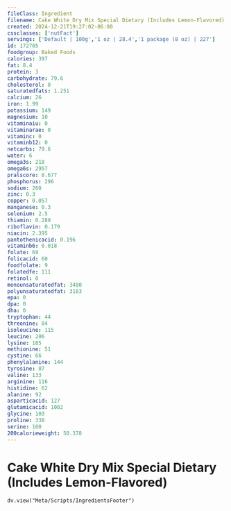 ```yaml
---
fileClass: Ingredient
filename: Cake White Dry Mix Special Dietary (Includes Lemon-Flavored)
created: 2024-12-21T19:27:02-06:00
cssclasses: ['nutFact']
servings: ['Default | 100g','1 oz | 28.4','1 package (8 oz) | 227']
id: 172705
foodgroup: Baked Foods
calories: 397
fat: 8.4
protein: 3
carbohydrate: 79.6
cholesterol: 0
saturatedfats: 1.251
calcium: 26
iron: 1.99
potassium: 149
magnesium: 10
vitaminaiu: 0
vitaminarae: 0
vitaminc: 0
vitaminb12: 0
netcarbs: 79.6
water: 6
omega3s: 218
omega6s: 2957
pralscore: 8.677
phosphorus: 296
sodium: 260
zinc: 0.3
copper: 0.057
manganese: 0.3
selenium: 2.5
thiamin: 0.289
riboflavin: 0.179
niacin: 2.395
pantothenicacid: 0.196
vitaminb6: 0.018
folate: 69
folicacid: 60
foodfolate: 9
folatedfe: 111
retinol: 0
monounsaturatedfat: 3480
polyunsaturatedfat: 3183
epa: 0
dpa: 0
dha: 0
tryptophan: 44
threonine: 84
isoleucine: 115
leucine: 206
lysine: 105
methionine: 51
cystine: 66
phenylalanine: 144
tyrosine: 87
valine: 133
arginine: 116
histidine: 62
alanine: 92
asparticacid: 127
glutamicacid: 1002
glycine: 103
proline: 338
serine: 160
200calorieweight: 50.378
---
```


# Cake White Dry Mix Special Dietary (Includes Lemon-Flavored)

```dataviewjs
dv.view("Meta/Scripts/IngredientsFooter")
```